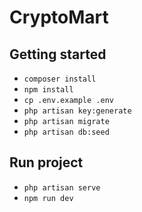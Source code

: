 # CryptoMart


## Getting started

- `composer install`
- `npm install`
- `cp .env.example .env`
- `php artisan key:generate`
- `php artisan migrate`
- `php artisan db:seed`

## Run project

- `php artisan serve`
- `npm run dev`
